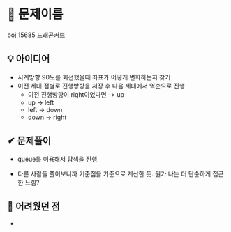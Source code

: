 # 🔎 문제이름

boj 15685 드래곤커브

## 💡 아이디어

- 시계방향 90도를 회전했을때 좌표가 어떻게 변화하는지 찾기
- 이전 세대 점별로 진행방향을 저장 후 다음 세대에서 역순으로 진행
  - 이전 진행방향이 right이었다면 -> up
  - up -> left
  - left -> down
  - down -> right

## ✔ 문제풀이

- queue를 이용해서 탐색을 진행

- 다른 사람들 풀이보니까 기준점을 기준으로 계산한 듯. 뭔가 나는 더 단순하게 접근한 느낌?

## 🤕 어려웠던 점

-
